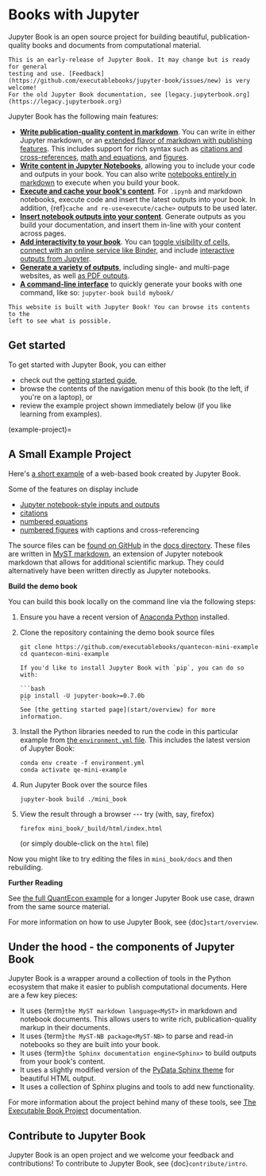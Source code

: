 # Books with Jupyter

Jupyter Book is an open source project for building beautiful,
publication-quality books and documents from computational material.

```{warning}
This is an early-release of Jupyter Book. It may change but is ready for general
testing and use. [Feedback](https://github.com/executablebooks/jupyter-book/issues/new) is very welcome!
For the old Jupyter Book documentation, see [legacy.jupyterbook.org](https://legacy.jupyterbook.org)
```

Jupyter Book has the following main features:

* **[Write publication-quality content in markdown](content-types/markdown)**. You can
  write in either Jupyter markdown, or an [extended flavor of markdown with publishing features](content/myst).
  This includes support for rich syntax such as [citations and cross-references](content/citations),
  [math and equations](content/math), and [figures](content/figures).
* **[Write content in Jupyter Notebooks](content-types/notebooks)**, allowing
  you to include your code and outputs in your book. You can also write
  [notebooks entirely in markdown](content-types/myst-notebooks) to execute when you
  build your book.
* **[Execute and cache your book's content](content/execute)**. For `.ipynb` and
  markdown notebooks, execute code and insert the latest outputs into your book.
  In addition, {ref}`cache and re-use<execute/cache>` outputs to be used later.
* **[Insert notebook outputs into your content](content/glue)**. Generate outputs
  as you build your documentation, and insert them in-line with your content across pages.
* **[Add interactivity to your book](interactive/launchbuttons)**. You can
  [toggle visibility of cells](interactive/hiding), [connect with an online service like Binder](interactive/launchbuttons),
  and include [interactive outputs from Jupyter](interactive/interactive).
* **[Generate a variety of outputs](start/build)**, including single- and multi-page websites,
  as well [as PDF outputs](advanced/pdf).
* **[A command-line interface](reference/cli)** to quickly generate your books with one
  command, like so: `jupyter-book build mybook/`

```{tip}
This website is built with Jupyter Book! You can browse its contents to the
left to see what is possible.
```


## Get started

To get started with Jupyter Book, you can either

* check out the [getting started guide](start/overview),
* browse the contents of the navigation menu of this book (to the left, if you're
on a laptop), or
* review the example project shown immediately below (if you like learning from examples).

(example-project)=
## A Small Example Project

Here's [a short example](https://executablebooks.github.io/quantecon-mini-example/docs/index.html) of a web-based book created by Jupyter Book.

Some of the features on display include

* [Jupyter notebook-style inputs and outputs](https://executablebooks.github.io/quantecon-mini-example/docs/python_by_example.html#version-1)
* [citations](https://executablebooks.github.io/quantecon-mini-example/docs/about_py.html#bibliography)
* [numbered equations](https://executablebooks.github.io/quantecon-mini-example/docs/python_by_example.html#another-application)
* [numbered figures](https://executablebooks.github.io/quantecon-mini-example/docs/getting_started.html#jupyter-notebooks) with captions and cross-referencing

The source files  can be [found on GitHub](https://github.com/executablebooks/quantecon-mini-example/)
in the [docs directory](https://github.com/executablebooks/quantecon-mini-example/tree/master/mini_book/docs).
These files are written in [MyST markdown](content/myst), an
extension of Jupyter notebook markdown that allows for additional scientific markup.
They could alternatively have been written directly as Jupyter notebooks.

**Build the demo book**

You can build this book locally on the command line via the following steps:

1. Ensure you have a recent version of [Anaconda Python](https://www.anaconda.com/distribution/) installed.

2. Clone the repository containing the demo book source files

    ```
    git clone https://github.com/executablebooks/quantecon-mini-example
    cd quantecon-mini-example
    ```

    ````{margin}
    If you'd like to install Jupyter Book with `pip`, you can do so with:

    ```bash
    pip install -U jupyter-book>=0.7.0b
    ```
    See [the getting started page](start/overview) for more information.
    ````
3. Install the Python libraries needed to run the code in this particular example
   from [the `environment.yml` file](https://github.com/executablebooks/quantecon-mini-example/blob/master/environment.yml).
   This includes the latest version of Jupyter Book:

    ```
    conda env create -f environment.yml
    conda activate qe-mini-example
    ```

4. Run Jupyter Book over the source files

    ```
    jupyter-book build ./mini_book
    ```

5. View the result through a browser --- try (with, say, firefox)


    ```
    firefox mini_book/_build/html/index.html
    ```

    (or simply double-click on the `html` file)

Now you might like to try editing the files in ``mini_book/docs`` and then
rebuilding.

**Further Reading**

See [the full QuantEcon example](https://executablebooks.github.io/quantecon-example/docs/index.html)
for a longer Jupyter Book use case, drawn from the same source material.

For more information on how to use Jupyter Book, see {doc}`start/overview`.

## Under the hood - the components of Jupyter Book

Jupyter Book is a wrapper around a collection of tools in the Python
ecosystem that make it easier to publish computational documents. Here are
a few key pieces:

* It uses {term}`the MyST markdown language<MyST>` in
  markdown and notebook documents. This allows users to write rich,
  publication-quality markup in their documents.
* It uses {term}`the MyST-NB package<MyST-NB>` to parse and
  read-in notebooks so they are built into your book.
* It uses {term}`the Sphinx documentation engine<Sphinx>`
  to build outputs from your book's content.
* It uses a slightly modified version of the [PyData Sphinx theme](https://pydata-sphinx-theme.readthedocs.io/en/latest/)
  for beautiful HTML output.
* It uses a collection of Sphinx plugins and tools to add new functionality.

For more information about the project behind many of these tools, see
[The Executable Book Project](https://ebp.jupyterbook.org/) documentation.

## Contribute to Jupyter Book

Jupyter Book is an open project and we welcome your feedback and contributions!
To contribute to Jupyter Book, see {doc}`contribute/intro`.
